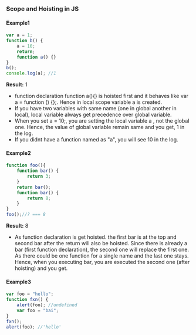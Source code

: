 ### Scope and Hoisting in JS

#### Example1
```javascript
var a = 1;
function b() {
    a = 10;
    return;
    function a() {}
}
b();
console.log(a); //1
```

**Result:** 1

* function declaration function a(){} is hoisted first and it behaves like var a = function () {};. Hence in local scope variable a is created.
* If you have two variables with same name (one in global another in local), local variable always get precedence over global variable.
* When you set a = 10;, you are setting the local variable a , not the global one. Hence, the value of global variable remain same and you get, 1 in the log.
* If you didnt have a function named as "a", you will see 10 in the log.

#### Example2

```javascript
function foo(){
    function bar() {
        return 3;
    }
    return bar();
    function bar() {
        return 8;
    }
}
foo();//? === 8
```

**Result:** 8

* As function declaration is get hoisted. the first bar is at the top and second bar after the return will also be hoisted. Since there is already a bar (first function declaration), the second one will replace the first one. As there could be one function for a single name and the last one stays. Hence, when you executing bar, you are executed the second one (after hoisting) and you get.

#### Example3

```javascript
var foo = "hello";
function fxn() {
    alert(foo); //undefined
    var foo = "bai";
}
fxn();
alert(foo); //'hello'
```

